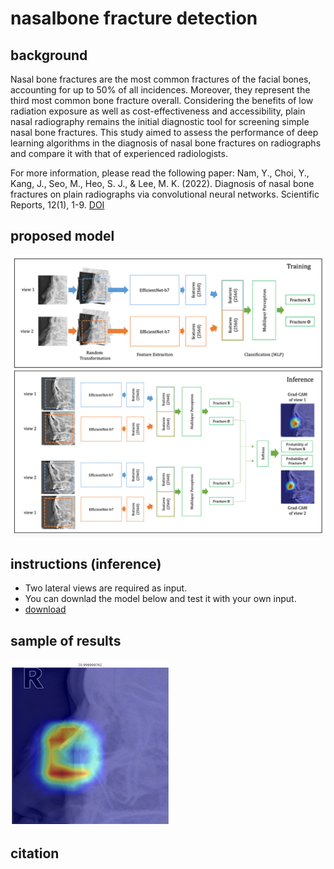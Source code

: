 # nasalbone fracture detection 

## background
Nasal bone fractures are the most common fractures of the facial bones, accounting for up to 50% of all incidences. Moreover, they represent the third most common bone fracture overall. Considering the benefits of low radiation exposure as well as cost-effectiveness and accessibility, plain nasal radiography remains the initial diagnostic tool for screening simple nasal bone fractures. This study aimed to assess the performance of deep learning algorithms in the diagnosis of nasal bone fractures on radiographs and compare it with that of experienced radiologists.

For more information, please read the following paper:
Nam, Y., Choi, Y., Kang, J., Seo, M., Heo, S. J., & Lee, M. K. (2022). Diagnosis of nasal bone fractures on plain radiographs via convolutional neural networks. Scientific Reports, 12(1), 1-9. [DOI](https://doi.org/10.1038/s41598-022-26161-7)

## proposed model
![figure](figure5.png)

## instructions (inference)
- Two lateral views are required as input.
- You can downlad the model below and test it with your own input.
- [download](https://hufs365-my.sharepoint.com/:u:/g/personal/yoonhonam_o365_hufs_ac_kr/EWM0WKKmwVlOrXa4RQfURYEBqvhitqFxNiEN_wjfoJrdfA)

## sample of results
![out](gradcam.png)

## citation
